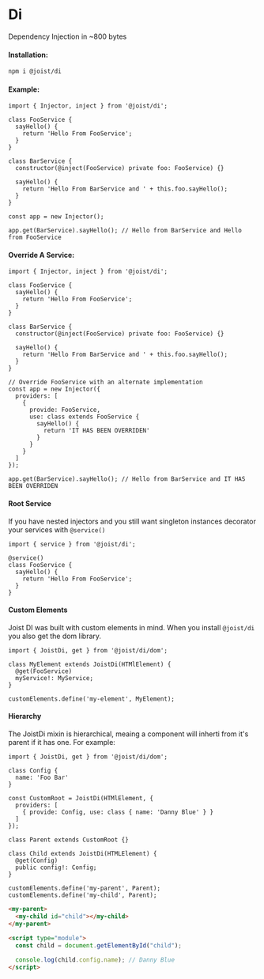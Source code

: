 # Di

Dependency Injection in ~800 bytes

#### Installation:

```BASH
npm i @joist/di
```

#### Example:

```TS
import { Injector, inject } from '@joist/di';

class FooService {
  sayHello() {
    return 'Hello From FooService';
  }
}

class BarService {
  constructor(@inject(FooService) private foo: FooService) {}

  sayHello() {
    return 'Hello From BarService and ' + this.foo.sayHello();
  }
}

const app = new Injector();

app.get(BarService).sayHello(); // Hello from BarService and Hello from FooService
```

#### Override A Service:

```TS
import { Injector, inject } from '@joist/di';

class FooService {
  sayHello() {
    return 'Hello From FooService';
  }
}

class BarService {
  constructor(@inject(FooService) private foo: FooService) {}

  sayHello() {
    return 'Hello From BarService and ' + this.foo.sayHello();
  }
}

// Override FooService with an alternate implementation
const app = new Injector({
  providers: [
    {
      provide: FooService,
      use: class extends FooService {
        sayHello() {
          return 'IT HAS BEEN OVERRIDEN'
        }
      }
    }
  ]
});

app.get(BarService).sayHello(); // Hello from BarService and IT HAS BEEN OVERRIDEN
```

#### Root Service

If you have nested injectors and you still want singleton instances decorator your services with `@service()`

```TS
import { service } from '@joist/di';

@service()
class FooService {
  sayHello() {
    return 'Hello From FooService';
  }
}
```

#### Custom Elements

Joist DI was built with custom elements in mind. When you install `@joist/di` you also get the dom library.

```TS
import { JoistDi, get } from '@joist/di/dom';

class MyElement extends JoistDi(HTMlElement) {
  @get(FooService)
  myService!: MyService;
}

customElements.define('my-element', MyElement);
```

#### Hierarchy

The JoistDi mixin is hierarchical, meaing a component will inherti from it's parent if it has one.
For example:

```TS
import { JoistDi, get } from '@joist/di/dom';

class Config {
  name: 'Foo Bar'
}

const CustomRoot = JoistDi(HTMlElement, { 
  providers: [
    { provide: Config, use: class { name: 'Danny Blue' } }
  ] 
});

class Parent extends CustomRoot {}

class Child extends JoistDi(HTMLElement) {
  @get(Config)
  public config!: Config;
}

customElements.define('my-parent', Parent);
customElements.define('my-child', Parent);
```

```HTML
<my-parent>
  <my-child id="child"></my-child>
</my-parent>

<script type="module">
  const child = document.getElementById("child");
  
  console.log(child.config.name); // Danny Blue
</script>
```
